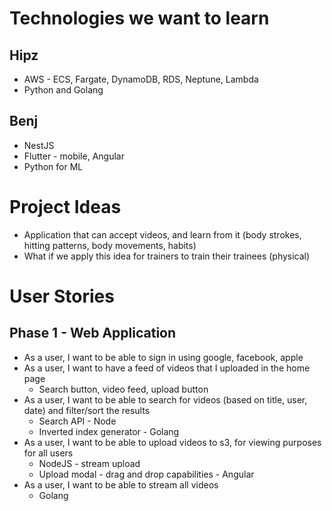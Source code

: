 # Technologies we want to learn
## Hipz
* AWS - ECS, Fargate, DynamoDB, RDS, Neptune, Lambda
* Python and Golang
## Benj
* NestJS
* Flutter - mobile, Angular
* Python for ML

# Project Ideas
* Application that can accept videos, and learn from it (body strokes, hitting patterns, body movements, habits)
* What if we apply this idea for trainers to train their trainees (physical)

# User Stories
## Phase 1 - Web Application
* As a user, I want to be able to sign in using google, facebook, apple
* As a user, I want to have a feed of videos that I uploaded in the home page
  * Search button, video feed, upload button
* As a user, I want to be able to search for videos (based on title, user, date) and filter/sort the results
  * Search API - Node
  * Inverted index generator - Golang
* As a user, I want to be able to upload videos to s3, for viewing purposes for all users
  * NodeJS - stream upload
  * Upload modal - drag and drop capabilities - Angular
* As a user, I want to be able to stream all videos
  * Golang
